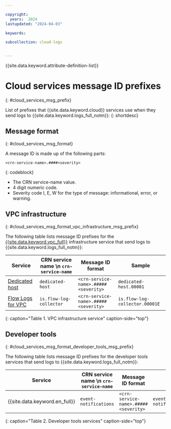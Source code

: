 ```yaml
---

copyright:
  years:  2024
lastupdated: "2024-04-03"

keywords: 

subcollection: cloud-logs


---
```


{{site.data.keyword.attribute-definition-list}}


# Cloud services message ID prefixes
{: #cloud_services_msg_prefix}

List of prefixes that {{site.data.keyword.cloud}} services use when they send logs to {{site.data.keyword.logs_full_notm}}:
{: shortdesc}

## Message format
{: #cloud_services_msg_format}

A message ID is made up of the following parts:

```text
<crn-service-name>.####<severity>
```
{: codeblock}

* The CRN service-name value.
* 4 digit numeric code.
* Severity code I, E, W for the type of message: informational, error, or warning.



## VPC infrastructure
{: #cloud_services_msg_format_vpc_infrastructure_msg_prefix}

The following table lists message ID prefixes for the [{{site.data.keyword.vpc_full}}](/docs/vpc?topic=vpc-getting-started) infrastructure service that send logs to {{site.data.keyword.logs_full_notm}}:

| Service                                             | CRN service name  \n `crn-service-name`  | Message ID format      | Sample |
|-----------------------------------------------------|-------------------------------------------|---------------------------|------------------|
| [Dedicated host](/docs/vpc?topic=vpc-creating-dedicated-hosts-instances)  | `dedicated-host`    | `<crn-service-name>.#####<severity>` | `dedicated-host.00001` |
| [Flow Logs for VPC](/docs/vpc?topic=vpc-flow-logs)  | `is.flow-log-collector`                   | `<crn-service-name>.#####<severity>` | `is.flow-log-collector.00001E` |
{: caption="Table 1. VPC infrastructure service" caption-side="top"}





## Developer tools
{: #cloud_services_msg_format_developer_tools_msg_prefix}

The following table lists message ID prefixes for the developer tools services that send logs to {{site.data.keyword.logs_full_notm}}:

| Service                                             | CRN service name  \n `crn-service-name`  | Message ID format      | Sample |
|-----------------------------------------------------|-------------------------------------------|---------------------------|------------------|
| {{site.data.keyword.en_full}}  | `event-notifications`    | `<crn-service-name>.#####<severity>` | `event-notifications.00001E` |
{: caption="Table 2. Developer tools services" caption-side="top"}
